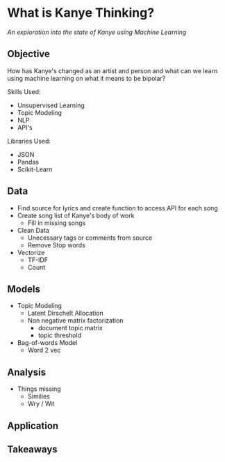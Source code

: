 # What is Kanye Thinking?
_An exploration into the state of Kanye using Machine Learning_

## Objective
How has Kanye's changed as an artist and person and what can we learn using machine learning on what it means to be bipolar?

Skills Used:
- Unsupervised Learning
- Topic Modeling
- NLP
- API's

Libraries Used:
- JSON
- Pandas
- Scikit-Learn

## Data
- Find source for lyrics and create function to access API for each song
- Create song list of Kanye's body of work
  - Fill in missing songs
- Clean Data
  - Unecessary tags or comments from source
  - Remove Stop words
- Vectorize
  - TF-IDF
  - Count
## Models
- Topic Modeling
  - Latent Dirschelt Allocation
  - Non negative matrix factorization
    - document topic matrix
    - topic threshold
- Bag-of-words Model
  - Word 2 vec
## Analysis
- Things missing
  - Similies
  - Wry / Wit

## Application
## Takeaways
